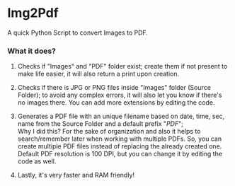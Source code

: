 # Img2Pdf
A quick Python Script to convert Images to PDF.

### What it does?

1. Checks if "Images" and "PDF" folder exist; create them if not present to make life easier, it will also return a print upon creation.

2. Checks if there is JPG or PNG files inside "Images" folder (Source Folder); to avoid any complex errors, it will also let you know if there's no images there. You can add more extensions by editing the code.

3. Generates a PDF file with an unique filename based on date, time, sec, name from the Source Folder and a default prefix "_PDF_";    
Why I did this? For the sake of organization and also it helps to search/remember later when working with multiple PDFs. So, you can create multiple PDF files instead of replacing the already created one. Default PDF resolution is 100 DPI, but you can change it by editing the code as well.

4. Lastly, it's very faster and RAM friendly!
